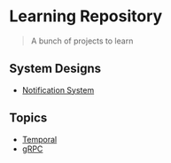# Learning Repository

> A bunch of projects to learn


## System Designs

- [Notification System](https://github.com/lucaskatayama/notification-system/)

## Topics

- [Temporal](https://github.com/lucaskatayama/learn-temporal)
- [gRPC](https://github.com/lucaskatayama/learn-grpc)
